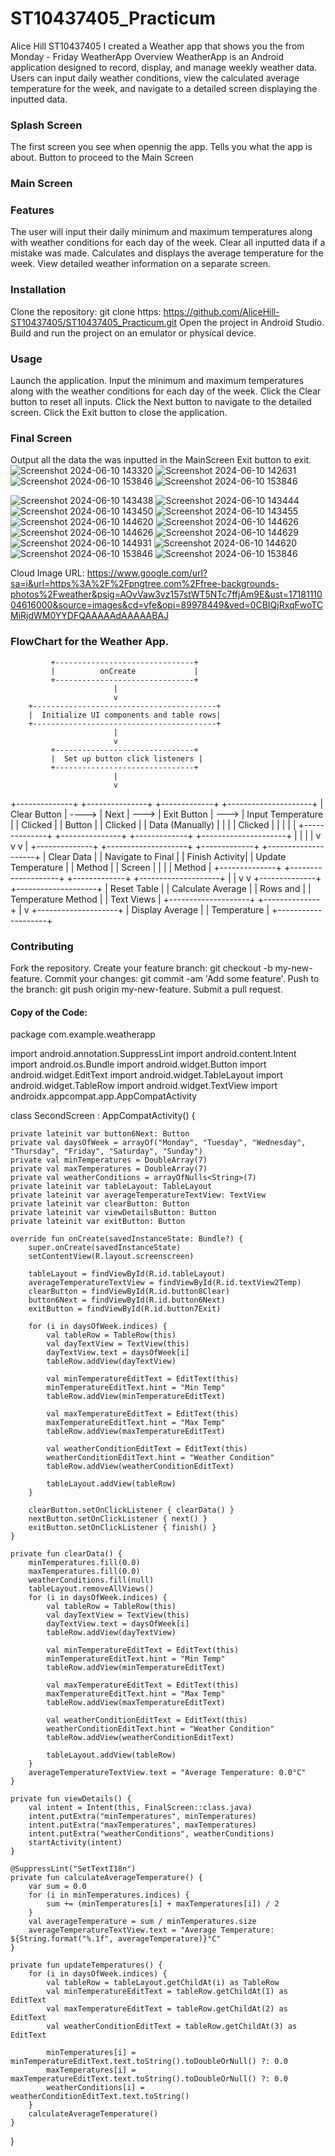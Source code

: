 # ST10437405_Practicum
Alice Hill
ST10437405
I  created a Weather app that shows you the from Monday - Friday 
WeatherApp
Overview
WeatherApp is an Android application designed to record, display, and manage weekly weather data. Users can input daily weather conditions, view the calculated average temperature for the week, and navigate to a detailed screen displaying the inputted data.

### Splash Screen 
The first screen you see when opennig the app.
Tells you what the app is about.
Button to proceed to the Main Screen 
### Main Screen 
### Features
The user will input their daily minimum and maximum temperatures along with weather conditions for each day of the week.
Clear all inputted data if a mistake was made.
Calculates and displays the average temperature for the week.
View detailed weather information on a separate screen.
### Installation
 Clone the repository:
git clone https: https://github.com/AliceHill-ST10437405/ST10437405_Practicum.git 
Open the project in Android Studio.
Build and run the project on an emulator or physical device.
### Usage
Launch the application.
Input the minimum and maximum temperatures along with the weather conditions for each day of the week.
Click the Clear button to reset all inputs.
Click the Next button to navigate to the detailed screen.
Click the Exit button to close the application.
### Final Screen 
Output all the data the was inputted in the MainScreen
Exit button to exit.
![Screenshot 2024-06-10 143320](https://github.com/AliceHill-ST10437405/ST10437405_Practicum/assets/164025376/fdc7d5f7-442e-48ab-a901-353695f14028)
![Screenshot 2024-06-10 142631](https://github.com/AliceHill-ST10437405/ST10437405_Practicum/assets/164025376/15efb453-f491-48c5-b8a4-fca8e6d60db9)
![Screenshot 2024-06-10 153846](https://github.com/AliceHill-ST10437405/ST10437405_Practicum/assets/164025376/b4a869c7-6c5b-490c-ab99-1103d4056015)
![Screenshot 2024-06-10 153846](https://github.com/AliceHill-ST10437405/ST10437405_Practicum/assets/164025376/6226497a-1658-4d1c-8c14-bac6c4fe27b7)

![Screenshot 2024-06-10 143438](https://github.com/AliceHill-ST10437405/ST10437405_Practicum/assets/164025376/da9f28fc-eefc-4890-86c8-bac49e754799)
![Screenshot 2024-06-10 143444](https://github.com/AliceHill-ST10437405/ST10437405_Practicum/assets/164025376/380a60f0-b060-4007-acb5-dda73786a593)
![Screenshot 2024-06-10 143450](https://github.com/AliceHill-ST10437405/ST10437405_Practicum/assets/164025376/88af9476-d973-4d5c-815f-079699e478dc)
![Screenshot 2024-06-10 143455](https://github.com/AliceHill-ST10437405/ST10437405_Practicum/assets/164025376/843ea8d9-8796-49e6-8615-b7c8f0e58701)
![Screenshot 2024-06-10 144620](https://github.com/AliceHill-ST10437405/ST10437405_Practicum/assets/164025376/feddf943-b8b9-4411-b576-2a9236babd19)
![Screenshot 2024-06-10 144626](https://github.com/AliceHill-ST10437405/ST10437405_Practicum/assets/164025376/c99072da-99d2-4a7a-be77-5e0d85f7b913)
![Screenshot 2024-06-10 144626](https://github.com/AliceHill-ST10437405/ST10437405_Practicum/assets/164025376/558af320-72aa-4602-9d23-2b2d6d595e37)
![Screenshot 2024-06-10 144629](https://github.com/AliceHill-ST10437405/ST10437405_Practicum/assets/164025376/0b025dc6-638e-41ca-a4f1-3277e21bb534)
![Screenshot 2024-06-10 144931](https://github.com/AliceHill-ST10437405/ST10437405_Practicum/assets/164025376/a2aadaec-12ea-47fa-a89d-04d3e7f9215b)
![Screenshot 2024-06-10 144620](https://github.com/AliceHill-ST10437405/ST10437405_Practicum/assets/164025376/f9946bc0-6d6f-46d9-9a14-1a7418f29112)
![Screenshot 2024-06-10 153846](https://github.com/AliceHill-ST10437405/ST10437405_Practicum/assets/164025376/8d62df15-dc9c-4ea9-94cc-d233d05d4796)
![Screenshot 2024-06-10 153846](https://github.com/AliceHill-ST10437405/ST10437405_Practicum/assets/164025376/13af3516-80db-44c3-903e-a4dbd6409544)

Cloud Image URL: https://www.google.com/url?sa=i&url=https%3A%2F%2Fpngtree.com%2Ffree-backgrounds-photos%2Fweather&psig=AOvVaw3vz157stWT5NTc7ffjAm9E&ust=1718111004616000&source=images&cd=vfe&opi=89978449&ved=0CBIQjRxqFwoTCMiRjdWM0YYDFQAAAAAdAAAAABAJ

### FlowChart for the Weather App.
             +-------------------------------+
             |          onCreate             |
             +-------------------------------+
                           |
                           v
        +-----------------------------------------+
        |  Initialize UI components and table rows|
        +-----------------------------------------+
                           |
                           v
             +-------------------------------+
             |  Set up button click listeners |
             +-------------------------------+
                           |
                           v
+--------------+       +---------------+      +-------------+      +---------------------+
| Clear Button | ----> | Next          | ---> | Exit Button | ---> | Input Temperature   |
|  Clicked     |       |  Button       |      |  Clicked    |      | Data (Manually)     |
|              |       |  Clicked      |      |             |      |                     |
+--------------+       +---------------+      +-------------+      +---------------------+
       |                      |                       |                      |
       v                      v                       v                      |
+--------------+    +--------------------+      +-------------+    +--------------------+
| Clear Data   |    | Navigate to Final  |      | Finish Activity|  | Update Temperature |
| Method       |    | Screen             |      |                |  | Method             |
+--------------+    +--------------------+      +-------------+    +--------------------+
       |                                                               |
       v                                                               v
+--------------+                                              +--------------------+
| Reset Table  |                                              | Calculate Average  |
| Rows and     |                                              | Temperature Method |
| Text Views   |                                              +--------------------+
+--------------+                                                         |
                                                                         v
                                                              +--------------------+
                                                              | Display Average    |
                                                              | Temperature        |
                                                              +--------------------+
### Contributing
Fork the repository.
Create your feature branch: git checkout -b my-new-feature.
Commit your changes: git commit -am 'Add some feature'.
Push to the branch: git push origin my-new-feature.
Submit a pull request.


#### Copy of the Code:
package com.example.weatherapp

import android.annotation.SuppressLint
import android.content.Intent
import android.os.Bundle
import android.widget.Button
import android.widget.EditText
import android.widget.TableLayout
import android.widget.TableRow
import android.widget.TextView
import androidx.appcompat.app.AppCompatActivity

class SecondScreen : AppCompatActivity() {

    private lateinit var button6Next: Button
    private val daysOfWeek = arrayOf("Monday", "Tuesday", "Wednesday", "Thursday", "Friday", "Saturday", "Sunday")
    private val minTemperatures = DoubleArray(7)
    private val maxTemperatures = DoubleArray(7)
    private val weatherConditions = arrayOfNulls<String>(7)
    private lateinit var tableLayout: TableLayout
    private lateinit var averageTemperatureTextView: TextView
    private lateinit var clearButton: Button
    private lateinit var viewDetailsButton: Button
    private lateinit var exitButton: Button

    override fun onCreate(savedInstanceState: Bundle?) {
        super.onCreate(savedInstanceState)
        setContentView(R.layout.screenscreen)

        tableLayout = findViewById(R.id.tableLayout)
        averageTemperatureTextView = findViewById(R.id.textView2Temp)
        clearButton = findViewById(R.id.button8Clear)
        button6Next = findViewById(R.id.button6Next)
        exitButton = findViewById(R.id.button7Exit)

        for (i in daysOfWeek.indices) {
            val tableRow = TableRow(this)
            val dayTextView = TextView(this)
            dayTextView.text = daysOfWeek[i]
            tableRow.addView(dayTextView)

            val minTemperatureEditText = EditText(this)
            minTemperatureEditText.hint = "Min Temp"
            tableRow.addView(minTemperatureEditText)

            val maxTemperatureEditText = EditText(this)
            maxTemperatureEditText.hint = "Max Temp"
            tableRow.addView(maxTemperatureEditText)

            val weatherConditionEditText = EditText(this)
            weatherConditionEditText.hint = "Weather Condition"
            tableRow.addView(weatherConditionEditText)

            tableLayout.addView(tableRow)
        }

        clearButton.setOnClickListener { clearData() }
        nextButton.setOnClickListener { next() }
        exitButton.setOnClickListener { finish() }
    }

    private fun clearData() {
        minTemperatures.fill(0.0)
        maxTemperatures.fill(0.0)
        weatherConditions.fill(null)
        tableLayout.removeAllViews()
        for (i in daysOfWeek.indices) {
            val tableRow = TableRow(this)
            val dayTextView = TextView(this)
            dayTextView.text = daysOfWeek[i]
            tableRow.addView(dayTextView)

            val minTemperatureEditText = EditText(this)
            minTemperatureEditText.hint = "Min Temp"
            tableRow.addView(minTemperatureEditText)

            val maxTemperatureEditText = EditText(this)
            maxTemperatureEditText.hint = "Max Temp"
            tableRow.addView(maxTemperatureEditText)

            val weatherConditionEditText = EditText(this)
            weatherConditionEditText.hint = "Weather Condition"
            tableRow.addView(weatherConditionEditText)

            tableLayout.addView(tableRow)
        }
        averageTemperatureTextView.text = "Average Temperature: 0.0°C"
    }

    private fun viewDetails() {
        val intent = Intent(this, FinalScreen::class.java)
        intent.putExtra("minTemperatures", minTemperatures)
        intent.putExtra("maxTemperatures", maxTemperatures)
        intent.putExtra("weatherConditions", weatherConditions)
        startActivity(intent)
    }

    @SuppressLint("SetTextI18n")
    private fun calculateAverageTemperature() {
        var sum = 0.0
        for (i in minTemperatures.indices) {
            sum += (minTemperatures[i] + maxTemperatures[i]) / 2
        }
        val averageTemperature = sum / minTemperatures.size
        averageTemperatureTextView.text = "Average Temperature: ${String.format("%.1f", averageTemperature)}°C"
    }

    private fun updateTemperatures() {
        for (i in daysOfWeek.indices) {
            val tableRow = tableLayout.getChildAt(i) as TableRow
            val minTemperatureEditText = tableRow.getChildAt(1) as EditText
            val maxTemperatureEditText = tableRow.getChildAt(2) as EditText
            val weatherConditionEditText = tableRow.getChildAt(3) as EditText

            minTemperatures[i] = minTemperatureEditText.text.toString().toDoubleOrNull() ?: 0.0
            maxTemperatures[i] = maxTemperatureEditText.text.toString().toDoubleOrNull() ?: 0.0
            weatherConditions[i] = weatherConditionEditText.text.toString()
        }
        calculateAverageTemperature()
    }
}
